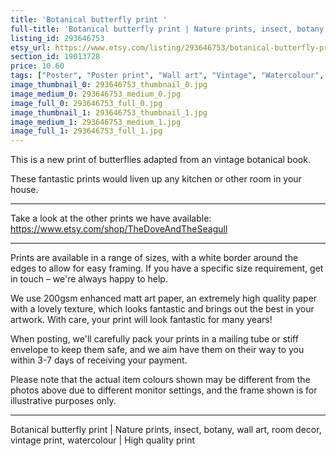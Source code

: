 ```yaml
---
title: 'Botanical butterfly print '
full-title: 'Botanical butterfly print | Nature prints, insect, botany, wall art, room decor, vintage print, watercolour | High quality print'
listing_id: 293646753
etsy_url: https://www.etsy.com/listing/293646753/botanical-butterfly-print-nature-prints?utm_source=site&utm_medium=api&utm_campaign=api
section_id: 19013728
price: 10.60
tags: ["Poster", "Poster print", "Wall art", "Vintage", "Watercolour", "Nature", "Botanical art", "Wildlife", "Butterfly", "Nature print", "Butterfly print", "Butterfly art", "High quality print"]
image_thumbnail_0: 293646753_thumbnail_0.jpg
image_medium_0: 293646753_medium_0.jpg
image_full_0: 293646753_full_0.jpg
image_thumbnail_1: 293646753_thumbnail_1.jpg
image_medium_1: 293646753_medium_1.jpg
image_full_1: 293646753_full_1.jpg
---
```

This is a new print of butterflies adapted from an vintage botanical book.

These fantastic prints would liven up any kitchen or other room in your house. 

---

Take a look at the other prints we have available: https://www.etsy.com/shop/TheDoveAndTheSeagull

---

Prints are available in a range of sizes, with a white border around the edges to allow for easy framing. If you have a specific size requirement, get in touch – we&#39;re always happy to help.

We use 200gsm enhanced matt art paper, an extremely high quality paper with a lovely texture, which looks fantastic and brings out the best in your artwork. With care, your print will look fantastic for many years!

When posting, we&#39;ll carefully pack your prints in a mailing tube or stiff envelope to keep them safe, and we aim have them on their way to you within 3-7 days of receiving your payment.

Please note that the actual item colours shown may be different from the photos above due to different monitor settings, and the frame shown is for illustrative purposes only.

---

Botanical butterfly print | Nature prints, insect, botany, wall art, room decor, vintage print, watercolour | High quality print

